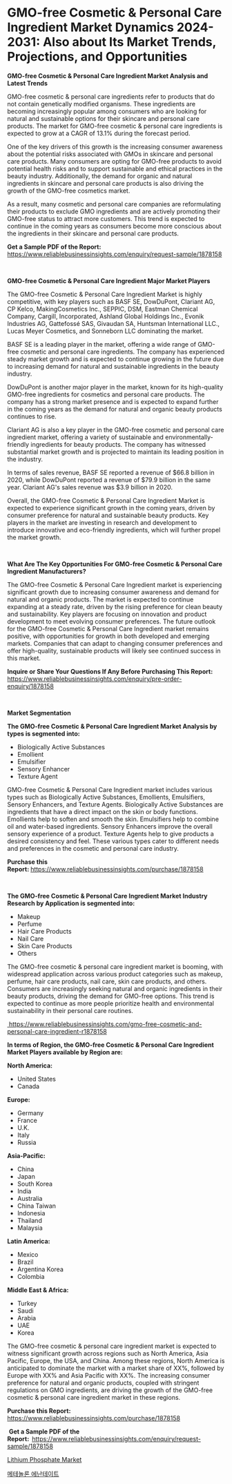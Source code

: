 <p><h1>GMO-free Cosmetic & Personal Care Ingredient Market Dynamics 2024-2031: Also about Its Market Trends, Projections, and Opportunities</h1></p><p><strong>GMO-free Cosmetic & Personal Care Ingredient Market Analysis and Latest Trends</strong></p>
<p><p>GMO-free cosmetic & personal care ingredients refer to products that do not contain genetically modified organisms. These ingredients are becoming increasingly popular among consumers who are looking for natural and sustainable options for their skincare and personal care products. The market for GMO-free cosmetic & personal care ingredients is expected to grow at a CAGR of 13.1% during the forecast period.</p><p>One of the key drivers of this growth is the increasing consumer awareness about the potential risks associated with GMOs in skincare and personal care products. Many consumers are opting for GMO-free products to avoid potential health risks and to support sustainable and ethical practices in the beauty industry. Additionally, the demand for organic and natural ingredients in skincare and personal care products is also driving the growth of the GMO-free cosmetics market.</p><p>As a result, many cosmetic and personal care companies are reformulating their products to exclude GMO ingredients and are actively promoting their GMO-free status to attract more customers. This trend is expected to continue in the coming years as consumers become more conscious about the ingredients in their skincare and personal care products.</p></p>
<p><strong>Get a Sample PDF of the Report:&nbsp;</strong> <a href="https://www.reliablebusinessinsights.com/enquiry/request-sample/1878158">https://www.reliablebusinessinsights.com/enquiry/request-sample/1878158</a></p>
<p>&nbsp;</p>
<p><strong>GMO-free Cosmetic & Personal Care Ingredient Major Market Players</strong></p>
<p><p>The GMO-free Cosmetic & Personal Care Ingredient Market is highly competitive, with key players such as BASF SE, DowDuPont, Clariant AG, CP Kelco, MakingCosmetics Inc., SEPPIC, DSM, Eastman Chemical Company, Cargill, Incorporated, Ashland Global Holdings Inc., Evonik Industries AG, Gattefossé SAS, Givaudan SA, Huntsman International LLC., Lucas Meyer Cosmetics, and Sonneborn LLC dominating the market.</p><p>BASF SE is a leading player in the market, offering a wide range of GMO-free cosmetic and personal care ingredients. The company has experienced steady market growth and is expected to continue growing in the future due to increasing demand for natural and sustainable ingredients in the beauty industry.</p><p>DowDuPont is another major player in the market, known for its high-quality GMO-free ingredients for cosmetics and personal care products. The company has a strong market presence and is expected to expand further in the coming years as the demand for natural and organic beauty products continues to rise.</p><p>Clariant AG is also a key player in the GMO-free cosmetic and personal care ingredient market, offering a variety of sustainable and environmentally-friendly ingredients for beauty products. The company has witnessed substantial market growth and is projected to maintain its leading position in the industry.</p><p>In terms of sales revenue, BASF SE reported a revenue of $66.8 billion in 2020, while DowDuPont reported a revenue of $79.9 billion in the same year. Clariant AG's sales revenue was $3.9 billion in 2020.</p><p>Overall, the GMO-free Cosmetic & Personal Care Ingredient Market is expected to experience significant growth in the coming years, driven by consumer preference for natural and sustainable beauty products. Key players in the market are investing in research and development to introduce innovative and eco-friendly ingredients, which will further propel the market growth.</p></p>
<p>&nbsp;</p>
<p><strong>What Are The Key Opportunities For GMO-free Cosmetic & Personal Care Ingredient Manufacturers?</strong></p>
<p><p>The GMO-free Cosmetic & Personal Care Ingredient market is experiencing significant growth due to increasing consumer awareness and demand for natural and organic products. The market is expected to continue expanding at a steady rate, driven by the rising preference for clean beauty and sustainability. Key players are focusing on innovation and product development to meet evolving consumer preferences. The future outlook for the GMO-free Cosmetic & Personal Care Ingredient market remains positive, with opportunities for growth in both developed and emerging markets. Companies that can adapt to changing consumer preferences and offer high-quality, sustainable products will likely see continued success in this market.</p></p>
<p><strong>Inquire or Share Your Questions If Any Before Purchasing This Report:</strong> <a href="https://www.reliablebusinessinsights.com/enquiry/pre-order-enquiry/1878158">https://www.reliablebusinessinsights.com/enquiry/pre-order-enquiry/1878158</a></p>
<p>&nbsp;</p>
<p><strong>Market Segmentation</strong></p>
<p><strong>The GMO-free Cosmetic & Personal Care Ingredient Market Analysis by types is segmented into:</strong></p>
<p><ul><li>Biologically Active Substances</li><li>Emollient</li><li>Emulsifier</li><li>Sensory Enhancer</li><li>Texture Agent</li></ul></p>
<p><p>GMO-free Cosmetic & Personal Care Ingredient market includes various types such as Biologically Active Substances, Emollients, Emulsifiers, Sensory Enhancers, and Texture Agents. Biologically Active Substances are ingredients that have a direct impact on the skin or body functions. Emollients help to soften and smooth the skin. Emulsifiers help to combine oil and water-based ingredients. Sensory Enhancers improve the overall sensory experience of a product. Texture Agents help to give products a desired consistency and feel. These various types cater to different needs and preferences in the cosmetic and personal care industry.</p></p>
<p><strong>Purchase this Report:&nbsp;</strong><a href="https://www.reliablebusinessinsights.com/purchase/1878158">https://www.reliablebusinessinsights.com/purchase/1878158</a></p>
<p>&nbsp;</p>
<p><strong>The GMO-free Cosmetic & Personal Care Ingredient Market Industry Research by Application is segmented into:</strong></p>
<p><ul><li>Makeup</li><li>Perfume</li><li>Hair Care Products</li><li>Nail Care</li><li>Skin Care Products</li><li>Others</li></ul></p>
<p><p>The GMO-free cosmetic & personal care ingredient market is booming, with widespread application across various product categories such as makeup, perfume, hair care products, nail care, skin care products, and others. Consumers are increasingly seeking natural and organic ingredients in their beauty products, driving the demand for GMO-free options. This trend is expected to continue as more people prioritize health and environmental sustainability in their personal care routines.</p></p>
<p><a href="https://www.reliablebusinessinsights.com/gmo-free-cosmetic-and-personal-care-ingredient-r1878158">&nbsp;https://www.reliablebusinessinsights.com/gmo-free-cosmetic-and-personal-care-ingredient-r1878158</a></p>
<p><strong>In terms of Region, the GMO-free Cosmetic & Personal Care Ingredient Market Players available by Region are:</strong></p>
<p>
    <p> <strong> North America: </strong>
        <ul>
            <li>United States</li>
            <li>Canada</li>
        </ul>
        </p> 
    <p> <strong> Europe: </strong>
        <ul>
            <li>Germany</li>
            <li>France</li>
            <li>U.K.</li>
            <li>Italy</li>
            <li>Russia</li>
        </ul>
        </p> 
    <p> <strong> Asia-Pacific: </strong>
        <ul>
            <li>China</li>
            <li>Japan</li>
            <li>South Korea</li>
            <li>India</li>
            <li>Australia</li>
            <li>China Taiwan</li>
            <li>Indonesia</li>
            <li>Thailand</li>
            <li>Malaysia</li>
        </ul>
        </p> 
    <p> <strong> Latin America: </strong>
        <ul>
            <li>Mexico</li>
            <li>Brazil</li>
            <li>Argentina Korea</li>
            <li>Colombia</li>
        </ul>
        </p> 
    <p> <strong> Middle East & Africa: </strong>
        <ul>
            <li>Turkey</li>
            <li>Saudi</li>
            <li>Arabia</li>
            <li>UAE</li>
            <li>Korea</li>
        </ul>
    </p>
    </p>
<p><p>The GMO-free cosmetic & personal care ingredient market is expected to witness significant growth across regions such as North America, Asia Pacific, Europe, the USA, and China. Among these regions, North America is anticipated to dominate the market with a market share of XX%, followed by Europe with XX% and Asia Pacific with XX%. The increasing consumer preference for natural and organic products, coupled with stringent regulations on GMO ingredients, are driving the growth of the GMO-free cosmetic & personal care ingredient market in these regions.</p></p>
<p><strong>Purchase this Report: </strong><a href="https://www.reliablebusinessinsights.com/purchase/1878158">https://www.reliablebusinessinsights.com/purchase/1878158</a></p>
<p>&nbsp;<strong>Get a Sample PDF of the Report:&nbsp;&nbsp;</strong><a href="https://www.reliablebusinessinsights.com/enquiry/request-sample/1878158">https://www.reliablebusinessinsights.com/enquiry/request-sample/1878158</a></p>
<p><strong></strong></p>
<p><p><a href="https://github.com/jeremySnyder277/Market-Research-Report-List-1/blob/main/lithium-phosphate-market.md">Lithium Phosphate Market</a></p><p><a href="https://github.com/AlbertotDouglas44367/Market-Research-Report-List-2/blob/main/11807049304.md">메테놀론 에난테이트</a></p></p>